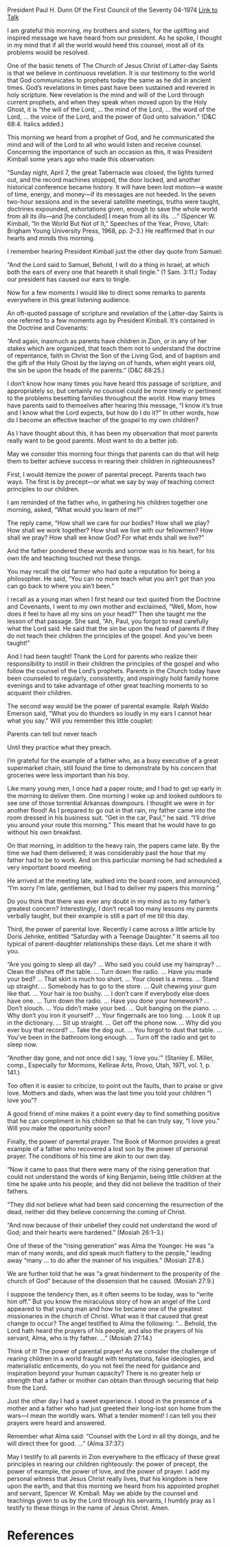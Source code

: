 President Paul H. Dunn
Of the First Council of the Seventy
04-1974
[Link to Talk](https://www.churchofjesuschrist.org/study/general-conference/1974/04/parents-teach-your-children?lang=eng)

I am grateful this morning, my brothers and sisters, for the uplifting and inspired message we have heard from our president. As he spoke, I thought in my mind that if all the world would heed this counsel, most all of its problems would be resolved.

One of the basic tenets of The Church of Jesus Christ of Latter-day Saints is that we believe in continuous revelation. It is our testimony to the world that God communicates to prophets today the same as he did in ancient times. God’s revelations in times past have been sustained and revered in holy scripture. New revelation is the mind and will of the Lord through current prophets, and when they speak when moved upon by the Holy Ghost, it is “the will of the Lord, … the mind of the Lord, … the word of the Lord, … the voice of the Lord, and the power of God unto salvation.” (D&C 68:4. Italics added.)

This morning we heard from a prophet of God, and he communicated the mind and will of the Lord to all who would listen and receive counsel. Concerning the importance of such an occasion as this, it was President Kimball some years ago who made this observation:

“Sunday night, April 7, the great Tabernacle was closed, the lights turned out, and the record machines stopped, the door locked, and another historical conference became history. It will have been lost motion—a waste of time, energy, and money—if its messages are not heeded. In the seven two-hour sessions and in the several satellite meetings, truths were taught, doctrines expounded, exhortations given, enough to save the whole world from all its ills—and [he concluded] I mean from all its ills. …” (Spencer W. Kimball, “In the World But Not of It,” Speeches of the Year, Provo, Utah: Brigham Young University Press, 1968, pp. 2–3.) He reaffirmed that in our hearts and minds this morning.

I remember hearing President Kimball just the other day quote from Samuel:

“And the Lord said to Samuel, Behold, I will do a thing in Israel, at which both the ears of every one that heareth it shall tingle.” (1 Sam. 3:11.) Today our president has caused our ears to tingle.

Now for a few moments I would like to direct some remarks to parents everywhere in this great listening audience.

An oft-quoted passage of scripture and revelation of the Latter-day Saints is one referred to a few moments ago by President Kimball. It’s contained in the Doctrine and Covenants:

“And again, inasmuch as parents have children in Zion, or in any of her stakes which are organized, that teach them not to understand the doctrine of repentance, faith in Christ the Son of the Living God, and of baptism and the gift of the Holy Ghost by the laying on of hands, when eight years old, the sin be upon the heads of the parents.” (D&C 68:25.)

I don’t know how many times you have heard this passage of scripture, and appropriately so, but certainly no counsel could be more timely or pertinent to the problems besetting families throughout the world. How many times have parents said to themselves after hearing this message, “I know it’s true and I know what the Lord expects, but how do I do it?” In other words, how do I become an effective teacher of the gospel to my own children?

As I have thought about this, it has been my observation that most parents really want to be good parents. Most want to do a better job.

May we consider this morning four things that parents can do that will help them to better achieve success in rearing their children in righteousness?

First, I would itemize the power of parental precept. Parents teach two ways. The first is by precept—or what we say by way of teaching correct principles to our children.

I am reminded of the father who, in gathering his children together one morning, asked, “What would you learn of me?”

The reply came, “How shall we care for our bodies? How shall we play? How shall we work together? How shall we live with our fellowmen? How shall we pray? How shall we know God? For what ends shall we live?”

And the father pondered these words and sorrow was in his heart, for his own life and teaching touched not these things.



You may recall the old farmer who had quite a reputation for being a philosopher. He said, “You can no more teach what you ain’t got than you can go back to where you ain’t been.”

I recall as a young man when I first heard our text quoted from the Doctrine and Covenants, I went to my own mother and exclaimed, “Well, Mom, how does it feel to have all my sins on your head?” Then she taught me the lesson of that passage. She said, “Ah, Paul, you forgot to read carefully what the Lord said. He said that the sin be upon the head of parents if they do not teach their children the principles of the gospel. And you’ve been taught!”

And I had been taught! Thank the Lord for parents who realize their responsibility to instill in their children the principles of the gospel and who follow the counsel of the Lord’s prophets. Parents in the Church today have been counseled to regularly, consistently, and inspiringly hold family home evenings and to take advantage of other great teaching moments to so acquaint their children.

The second way would be the power of parental example. Ralph Waldo Emerson said, “What you do thunders so loudly in my ears I cannot hear what you say.” Will you remember this little couplet:





Parents can tell but never teach

Until they practice what they preach.





I’m grateful for the example of a father who, as a busy executive of a great supermarket chain, still found the time to demonstrate by his concern that groceries were less important than his boy.

Like many young men, I once had a paper route; and I had to get up early in the morning to deliver them. One morning I woke up and looked outdoors to see one of those torrential Arkansas downpours. I thought we were in for another flood! As I prepared to go out in that rain, my father came into the room dressed in his business suit. “Get in the car, Paul,” he said. “I’ll drive you around your route this morning.” This meant that he would have to go without his own breakfast.

On that morning, in addition to the heavy rain, the papers came late. By the time we had them delivered, it was considerably past the hour that my father had to be to work. And on this particular morning he had scheduled a very important board meeting.

He arrived at the meeting late, walked into the board room, and announced, “I’m sorry I’m late, gentlemen, but I had to deliver my papers this morning.”

Do you think that there was ever any doubt in my mind as to my father’s greatest concern? Interestingly, I don’t recall too many lessons my parents verbally taught, but their example is still a part of me till this day.

Third, the power of parental love. Recently I came across a little article by Doris Jehnke, entitled “Saturday with a Teenage Daughter.” It seems all too typical of parent-daughter relationships these days. Let me share it with you.

“Are you going to sleep all day? … Who said you could use my hairspray? … Clean the dishes off the table. … Turn down the radio. … Have you made your bed? … That skirt is much too short. … Your closet is a mess. … Stand up straight. … Somebody has to go to the store. … Quit chewing your gum like that. … Your hair is too bushy. … I don’t care if everybody else does have one. … Turn down the radio. … Have you done your homework? … Don’t slouch. … You didn’t make your bed. … Quit banging on the piano. … Why don’t you iron it yourself? … Your fingernails are too long. … Look it up in the dictionary. … Sit up straight. … Get off the phone now. … Why did you ever buy that record? … Take the dog out. … You forgot to dust that table. … You’ve been in the bathroom long enough. … Turn off the radio and get to sleep now.

“Another day gone, and not once did I say, ‘I love you.’” (Stanley E. Miller, comp., Especially for Mormons, Kellirae Arts, Provo, Utah, 1971, vol. 1, p. 141.)

Too often it is easier to criticize, to point out the faults, than to praise or give love. Mothers and dads, when was the last time you told your children “I love you”?

A good friend of mine makes it a point every day to find something positive that he can compliment in his children so that he can truly say, “I love you.” Will you make the opportunity soon?

Finally, the power of parental prayer. The Book of Mormon provides a great example of a father who recovered a lost son by the power of personal prayer. The conditions of his time are akin to our own day.

“Now it came to pass that there were many of the rising generation that could not understand the words of king Benjamin, being little children at the time he spake unto his people; and they did not believe the tradition of their fathers.

“They did not believe what had been said concerning the resurrection of the dead, neither did they believe concerning the coming of Christ.

“And now because of their unbelief they could not understand the word of God; and their hearts were hardened.” (Mosiah 26:1–3.)

One of these of the “rising generation” was Alma the Younger. He was “a man of many words, and did speak much flattery to the people,” leading away “many … to do after the manner of his iniquities.” (Mosiah 27:8.)

We are further told that he was “a great hinderment to the prosperity of the church of God” because of the dissension that he caused. (Mosiah 27:9.)

I suppose the tendency then, as it often seems to be today, was to “write him off.” But you know the miraculous story of how an angel of the Lord appeared to that young man and how he became one of the greatest missionaries in the church of Christ. What was it that caused that great change to occur? The angel testified to Alma the following: “… Behold, the Lord hath heard the prayers of his people, and also the prayers of his servant, Alma, who is thy father. …” (Mosiah 27:14.)

Think of it! The power of parental prayer! As we consider the challenge of rearing children in a world fraught with temptations, false ideologies, and materialistic enticements, do you not feel the need for guidance and inspiration beyond your human capacity? There is no greater help or strength that a father or mother can obtain than through securing that help from the Lord.

Just the other day I had a sweet experience. I stood in the presence of a mother and a father who had just greeted their long-lost son home from the wars—I mean the worldly wars. What a tender moment! I can tell you their prayers were heard and answered.

Remember what Alma said: “Counsel with the Lord in all thy doings, and he will direct thee for good. …” (Alma 37:37.)

May I testify to all parents in Zion everywhere to the efficacy of these great principles in rearing our children righteously: the power of precept, the power of example, the power of love, and the power of prayer. I add my personal witness that Jesus Christ really lives, that his kingdom is here upon the earth, and that this morning we heard from his appointed prophet and servant, Spencer W. Kimball. May we abide by the counsel and teachings given to us by the Lord through his servants, I humbly pray as I testify to these things in the name of Jesus Christ. Amen.

# References
